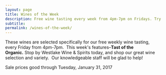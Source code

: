```yaml
---
layout: page
title: Wines of the Week
description: Free wine tasting every week from 4pm-7pm on Fridays. Try four different wines every week and find your next favorite bottle.
subtitle:
permalink: /wines-of-the-week/
---
```



These wines are selected specifically for our free weekly wine tasting, every Friday from 4pm-7pm. &nbsp;This week's features–**Tast of the Organic.**&nbsp;Stop by Westlake Wine & Spirits today, and shop our great wine selection and variety. &nbsp;Our knowledgeable staff will be glad to help!

Sale prices good through Tuesday, January 31, 2017

&nbsp;